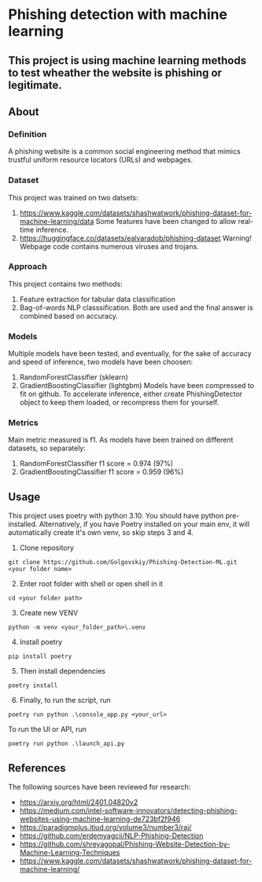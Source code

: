 # Phishing detection with machine learning
## This project is using machine learning methods to test wheather the website is phishing or legitimate.
## About
### Definition
A phishing website is a common social engineering method that mimics trustful uniform resource locators (URLs) and webpages. 
### Dataset
This project was trained on two datsets:
1. https://www.kaggle.com/datasets/shashwatwork/phishing-dataset-for-machine-learning/data
Some features have been changed to allow real-time inference.
2. https://huggingface.co/datasets/ealvaradob/phishing-dataset
Warning! Webpage code contains numerous viruses and trojans.
### Approach
This project contains two methods:
1. Feature extraction for tabular data classification
2. Bag-of-words NLP classsification.
Both are used and the final answer is combined based on accuracy.
### Models
Multiple models have been tested, and eventually, for the sake of accuracy and speed of inference, two models have been choosen:
1. RandomForestClassifier (sklearn)
2. GradientBoostingClassifier (lightgbm)
Models have been compressed to fit on github. To accelerate inference, either create PhishingDetector object to keep them loaded, or recompress them for yourself.
### Metrics
Main metric measured is f1.
As models have been trained on different datasets, so separately:
1. RandomForestClassifier f1 score = 0.974 (97%)
2. GradientBoostingClassifier f1 score = 0.959 (96%)
## Usage
This project uses poetry with python 3.10. You should have python pre-installed. 
Alternatively, if you have Poetry installed on your main env, it will automatically create it's own venv, so skip steps 3 and 4. 
1. Clone repository
~~~
git clone https://github.com/Golgovskiy/Phishing-Detection-ML.git <your folder name>
~~~
2. Enter root folder with shell or open shell in it
~~~
cd <your folder path>
~~~
3. Create new VENV
~~~
python -m venv <your_folder_path>\.venv
~~~
4. Install poetry
~~~
pip install poetry
~~~
5. Then install dependencies
~~~
poetry install 
~~~
6. Finally, to run the script, run
~~~
poetry run python .\console_app.py <your_url>
~~~
To run the UI or API, run 
~~~
poetry run python .\launch_api.py
~~~
## References
The following sources have been reviewed for research:
- https://arxiv.org/html/2401.04820v2
- https://medium.com/intel-software-innovators/detecting-phishing-websites-using-machine-learning-de723bf2f946
- https://paradigmplus.itiud.org/volume3/number3/raj/
- https://github.com/erdemyagcii/NLP-Phishing-Detection
- https://github.com/shreyagopal/Phishing-Website-Detection-by-Machine-Learning-Techniques
- https://www.kaggle.com/datasets/shashwatwork/phishing-dataset-for-machine-learning/
